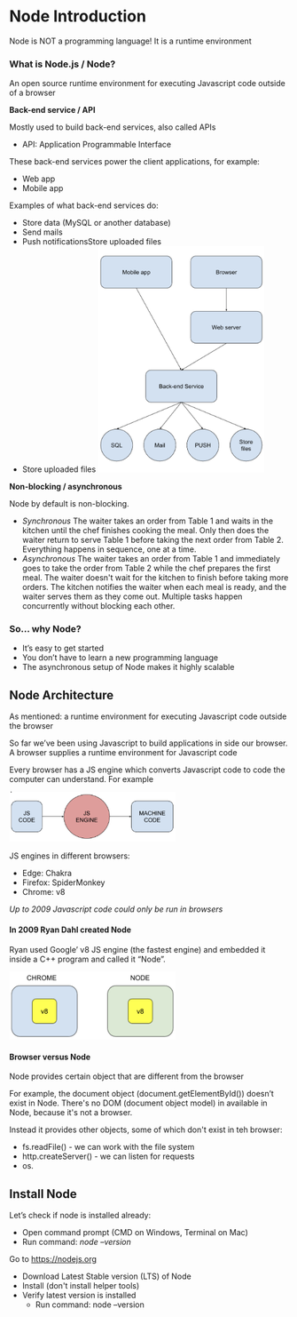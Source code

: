 # Node Introduction

Node is NOT a programming language! It is a runtime environment

### What is Node.js / Node?

An open source runtime environment for executing Javascript code outside of a browser

**Back-end service / API**

Mostly used to build back-end services, also called APIs

-   API: Application Programmable Interface

These back-end services power the client applications, for example:

-   Web app
-   Mobile app

Examples of what back-end services do:

-   Store data (MySQL or another database)
-   Send mails
-   Push notificationsStore uploaded files
-   Store uploaded files
    <img src="client-server.png" width="300"/>

**Non-blocking / asynchronous**

Node by default is non-blocking.

-   _Synchronous_
    The waiter takes an order from Table 1 and waits in the kitchen until the chef finishes cooking the meal. Only then does the waiter return to serve Table 1 before taking the next order from Table 2. Everything happens in sequence, one at a time.
-   _Asynchronous_
    The waiter takes an order from Table 1 and immediately goes to take the order from Table 2 while the chef prepares the first meal. The waiter doesn't wait for the kitchen to finish before taking more orders. The kitchen notifies the waiter when each meal is ready, and the waiter serves them as they come out. Multiple tasks happen concurrently without blocking each other.

### So... why Node?

-   It’s easy to get started
-   You don’t have to learn a new programming language
-   The asynchronous setup of Node makes it highly scalable

## Node Architecture

As mentioned: a runtime environment for executing Javascript code outside the browser

So far we’ve been using Javascript to build applications in side our browser. A browser supplies a runtime environment for Javascript code

Every browser has a JS engine which converts Javascript code to code the computer can understand. For example

<img src="js-engine.png" width="300"/>

JS engines in different browsers:

-   Edge: Chakra
-   Firefox: SpiderMonkey
-   Chrome: v8

_Up to 2009 Javascript code could only be run in browsers_

#### In 2009 Ryan Dahl created Node

Ryan used Google’ v8 JS engine (the fastest engine) and embedded it inside a C++ program and called it “Node”.

<img src="v8-browser-node.png" width="300"/>

#### Browser versus Node

Node provides certain object that are different from the browser

For example, the document object (document.getElementById()) doesn’t exist in Node. There's no DOM (document object model) in available in Node, because it's not a browser.

Instead it provides other objects, some of which don't exist in teh browser:

-   fs.readFile() - we can work with the file system
-   http.createServer() - we can listen for requests
-   os.

## Install Node

Let’s check if node is installed already:

-   Open command prompt (CMD on Windows, Terminal on Mac)
-   Run command: _node –version_

Go to https://nodejs.org

-   Download Latest Stable version (LTS) of Node
-   Install (don't install helper tools)
-   Verify latest version is installed
    -   Run command: node –version

